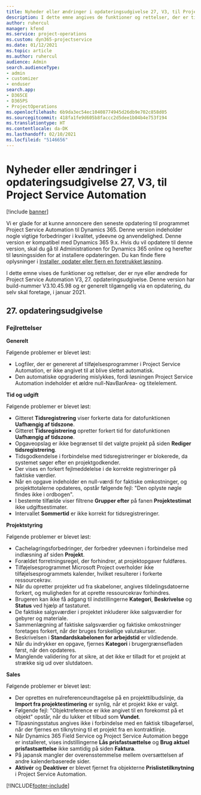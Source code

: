 ```yaml
---
title: Nyheder eller ændringer i opdateringsudgivelse 27, V3, til Project Service Automation
description: I dette emne angives de funktioner og rettelser, der er tilgængelige til Project Service Automation, opdateringsudgivelse 27, V3.
author: ruhercul
manager: kfend
ms.service: project-operations
ms.custom: dyn365-projectservice
ms.date: 01/12/2021
ms.topic: article
ms.author: ruhercul
audience: Admin
search.audienceType:
- admin
- customizer
- enduser
search.app:
- D365CE
- D365PS
- ProjectOperations
ms.openlocfilehash: 6b9da3ec54ec10408774945d26db9e702c858d05
ms.sourcegitcommit: 418fa1fe9d605b8faccc2d5dee1b04b4e753f194
ms.translationtype: HT
ms.contentlocale: da-DK
ms.lasthandoff: 02/10/2021
ms.locfileid: "5146656"
---
```

# <a name="whats-new-or-changed-in-project-service-automation-update-release-27-v3"></a>Nyheder eller ændringer i opdateringsudgivelse 27, V3, til Project Service Automation

[!include [banner](../includes/psa-now-project-operations.md)]

Vi er glade for at kunne annoncere den seneste opdatering til programmet Project Service Automation til Dynamics 365. Denne version indeholder nogle vigtige forbedringer i kvalitet, ydeevne og anvendelighed. Denne version er kompatibel med Dynamics 365 9.x. Hvis du vil opdatere til denne version, skal du gå til Administrationen for Dynamics 365 online og herefter til løsningssiden for at installere opdateringen. Du kan finde flere oplysninger i [Installer, opdater eller fjern en foretrukket løsning](https://docs.microsoft.com/power-platform/admin/install-remove-preferred-solution).

I dette emne vises de funktioner og rettelser, der er nye eller ændrede for Project Service Automation V3, 27. opdateringsudgivelse. Denne version har build-nummer V3.10.45.98 og er generelt tilgængelig via en opdatering, du selv skal foretage, i januar 2021.

## <a name="update-release-27"></a>27. opdateringsudgivelse

### <a name="bug-fixes"></a>Fejlrettelser

**Generelt**

Følgende problemer er blevet løst:

- Logfiler, der er genereret af tilføjelsesprogrammer i Project Service Automation, er ikke angivet til at blive slettet automatisk.
- Den automatiske opgradering mislykkes, fordi løsningen Project Service Automation indeholder et ældre null-NavBarArea- og titelelement.

**Tid og udgift**

Følgende problemer er blevet løst:

- Gitteret **Tidsregistrering** viser forkerte data for datofunktionen **Uafhængig af tidszone**.
- Gitteret **Tidsregistrering** opretter forkert tid for datofunktionen **Uafhængig af tidszone**.
- Opgaveopslag er ikke begrænset til det valgte projekt på siden **Rediger tidsregistrering**.
- Tidsgodkendelse i forbindelse med tidsregistreringer er blokerede, da systemet søger efter en projektgodkender.
- Der vises en forkert fejlmeddelelse i de korrekte registreringer på faktiske værdier.
- Når en opgave indeholder en null-værdi for faktiske omkostninger, og projekttotalerne opdateres, opstår følgende fejl: "Den oplyste nøgle findes ikke i ordbogen".
- I bestemte tilfælde viser filtrene **Grupper efter** på fanen **Projektestimat** ikke udgiftsestimater.
- Intervallet **Sommertid** er ikke korrekt for tidsregistreringer.

**Projektstyring**

Følgende problemer er blevet løst:

- Cachelagringsforbedringer, der forbedrer ydeevnen i forbindelse med indlæsning af siden **Projekt**.
- Forældet forretningsregel, der forhindrer, at projektopgaver fuldføres.
- Tilføjelsesprogrammet Microsoft Project overholder ikke tilføjelsesprogrammets kalender, hvilket resulterer i forkerte ressourcekrav.
- Når du opretter projekter ud fra skabeloner, angives tildelingsdatoerne forkert, og muligheden for at oprette ressourcekrav forhindres.
- Brugeren kan ikke få adgang til indstillingerne **Kategori**, **Beskrivelse** og **Status** ved hjælp af tastaturet.
- De faktiske salgsværdier i projektet inkluderer ikke salgsværdier for gebyrer og materiale.
- Sammenlægning af faktiske salgsværdier og faktiske omkostninger foretages forkert, når der bruges forskellige valutakurser.
- Beskrivelsen i **Standardskabelonen for arbejdstid** er vildledende.
- Når du indrykker en opgave, fjernes **Kategori** i brugergrænsefladen først, når den opdateres.
- Manglende validering for at sikre, at det ikke er tilladt for et projekt at strække sig ud over slutdatoen.

**Sales**

Følgende problemer er blevet løst:

- Der oprettes en nulreferenceundtagelse på en projekttilbudslinje, da **Import fra projektestimering** er synlig, når et projekt ikke er valgt.
- Følgende fejl: "Objektreference er ikke angivet til en forekomst på et objekt" opstår, når du lukker et tilbud som **Vundet**.
- Tilpasningsstatus angives ikke i forbindelse med en faktisk tilbageførsel, når der fjernes en tilknytning til et projekt fra en kontraktlinje.
- Når Dynamics 365 Field Service og Project Service Automation begge er installeret, vises indstillingerne **Lås prisfastsættelse** og **Brug aktuel prisfastsættelse** ikke samtidig på siden **Faktura**.
- På japansk mangler der overensstemmelse mellem oversættelsen af andre kalenderbaserede sider.
- **Aktivér** og **Deaktiver** er blevet fjernet fra objekterne **Prislistetilknytning** i Project Service Automation.


[!INCLUDE[footer-include](../includes/footer-banner.md)]